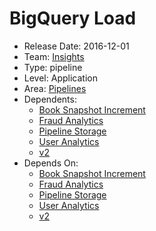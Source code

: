 # BigQuery Load
* Release Date: 2016-12-01
* Team: [Insights](../teams/insights.md)
* Type: pipeline
* Level: Application
* Area: [Pipelines](../areas/pipelines.png)
* Dependents:
  * [Book Snapshot Increment](book-snapshot-increment.md)
  * [Fraud Analytics](fraud-analytics-daily.md)
  * [Pipeline Storage](pipeline-storage.md)
  * [User Analytics](user-analytics.md)
  * [v2](v2-schema.md)
* Depends On:
  * [Book Snapshot Increment](book-snapshot-increment.md)
  * [Fraud Analytics](fraud-analytics-daily.md)
  * [Pipeline Storage](pipeline-storage.md)
  * [User Analytics](user-analytics.md)
  * [v2](v2-schema.md)
